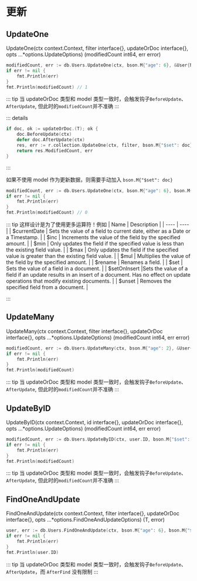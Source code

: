 # 更新

## UpdateOne

UpdateOne(ctx context.Context, filter interface{}, updateOrDoc interface{}, opts ...\*options.UpdateOptions) (modifiedCount int64, err error)

```go
modifiedCount, err := db.Users.UpdateOne(ctx, bson.M{"age": 6}, &User{Name: "gggggo"})
if err != nil {
    fmt.Println(err)
}
fmt.Println(modifiedCount) // 1
```

::: tip
当 updateOrDoc 类型和 model 类型一致时，会触发钩子`BeforeUpdate`、`AfterUpdate`, 但此时的`modifiedCount`并不准确
:::

::: details

```go
if doc, ok := updateOrDoc.(T); ok {
    doc.BeforeUpdate(ctx)
    defer doc.AfterUpdate(ctx)
    res, err := r.collection.UpdateOne(ctx, filter, bson.M{"$set": doc}, opts...)
    return res.ModifiedCount, err
}
```

:::

如果不使用 model 作为更新数据，则需要手动加入 `bson.M{"$set": doc}`

```go
modifiedCount, err := db.Users.UpdateOne(ctx, bson.M{"age": 6}, bson.M{"$set": bson.M{"name": "gooooo"}})
if err != nil {
    fmt.Println(err)
}
fmt.Println(modifiedCount) // 0
```

::: tip
这样设计是为了使用更多运算符！例如
| Name | Description |
| ---- | ---- |
| $currentDate | Sets the value of a field to current date, either as a Date or a Timestamp. |
| $inc | Increments the value of the field by the specified amount. |
| $min | Only updates the field if the specified value is less than the existing field value. |
| $max | Only updates the field if the specified value is greater than the existing field value. |
| $mul | Multiplies the value of the field by the specified amount. |
| $rename | Renames a field. |
| $set | Sets the value of a field in a document. |
| $setOnInsert |Sets the value of a field if an update results in an insert of a document. Has no effect on update operations that modify existing documents. |
| $unset | Removes the specified field from a document. |

:::

## UpdateMany

UpdateMany(ctx context.Context, filter interface{}, updateOrDoc interface{}, opts ...\*options.UpdateOptions) (modifiedCount int64, err error)

```go
modifiedCount, err := db.Users.UpdateMany(ctx, bson.M{"age": 2}, &User{Name: "gggggo"})
if err != nil {
    fmt.Println(err)
}
fmt.Println(modifiedCount)
```

::: tip
当 updateOrDoc 类型和 model 类型一致时，会触发钩子`BeforeUpdate`、`AfterUpdate`, 但此时的`modifiedCount`并不准确
:::

## UpdateByID

UpdateByID(ctx context.Context, id interface{}, updateOrDoc interface{}, opts ...\*options.UpdateOptions) (modifiedCount int64, err error)

```go
modifiedCount, err := db.Users.UpdateByID(ctx, user.ID, bson.M{"$set": bson.M{"name": "gooooo"}})
if err != nil {
    fmt.Println(err)
}
fmt.Println(modifiedCount)
```

::: tip
当 updateOrDoc 类型和 model 类型一致时，会触发钩子`BeforeUpdate`、`AfterUpdate`, 但此时的`modifiedCount`并不准确
:::

## FindOneAndUpdate

FindOneAndUpdate(ctx context.Context, filter interface{}, updateOrDoc interface{}, opts ...\*options.FindOneAndUpdateOptions) (T, error)

```go
user, err := db.Users.FindOneAndUpdate(ctx, bson.M{"age": 6}, bson.M{"$set": bson.M{"name": "gooooo"}})
if err != nil {
    fmt.Println(err)
}
fmt.Println(user.ID)
```

::: tip
当 updateOrDoc 类型和 model 类型一致时，会触发钩子`BeforeUpdate`、`AfterUpdate`，而 `AfterFind` 没有限制
:::
